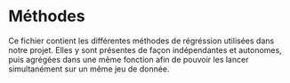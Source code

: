 # Méthodes 

Ce fichier contient les différentes méthodes de régréssion utilisées dans notre projet. Elles y sont présentes de façon indépendantes et autonomes, puis agrégées dans une même fonction afin de pouvoir les lancer simultanément sur un même jeu de donnée. 

